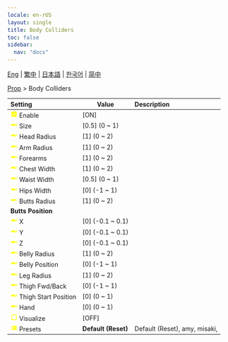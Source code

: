 ```yaml
---
locale: en-rUS
layout: single
title: Body Colliders
toc: false
sidebar:
  nav: "docs"
---
```

[Eng](/dancexr/menu/2025.4/prop/body_colliders) | [繁中](/tw/dancexr/menu/2025.4/prop/body_colliders) | [日本語](/jp/dancexr/menu/2025.4/prop/body_colliders) | [한국어](/kr/dancexr/menu/2025.4/prop/body_colliders) | [简中](/zh/dancexr/menu/2025.4/prop/body_colliders)

[Prop](../menu#Prop) > Body Colliders



| Setting | Value | Description |
| :--- | --- | :--- |
|<nobr>![check_on icon](/images/icon/ic_check_on.png) Enable</nobr>| [ON] | 
|<nobr>![slider icon](/images/icon/ic_slider.png) Size</nobr>| [0.5] (0 ~ 1) | 
|<nobr>![slider icon](/images/icon/ic_slider.png) Head Radius</nobr>| [1] (0 ~ 2) | 
|<nobr>![slider icon](/images/icon/ic_slider.png) Arm Radius</nobr>| [1] (0 ~ 2) | 
|<nobr>![slider icon](/images/icon/ic_slider.png) Forearms</nobr>| [1] (0 ~ 2) | 
|<nobr>![slider icon](/images/icon/ic_slider.png) Chest Width</nobr>| [1] (0 ~ 2) | 
|<nobr>![slider icon](/images/icon/ic_slider.png) Waist Width</nobr>| [0.5] (0 ~ 1) | 
|<nobr>![slider icon](/images/icon/ic_slider.png) Hips Width</nobr>| [0] (-1 ~ 1) | 
|<nobr>![slider icon](/images/icon/ic_slider.png) Butts Radius</nobr>| [1] (0 ~ 2) | 
|<nobr> <b>Butts Position</b></nobr>|| 
|<nobr>![slider icon](/images/icon/ic_slider.png) X</nobr>| [0] (-0.1 ~ 0.1) | 
|<nobr>![slider icon](/images/icon/ic_slider.png) Y</nobr>| [0] (-0.1 ~ 0.1) | 
|<nobr>![slider icon](/images/icon/ic_slider.png) Z</nobr>| [0] (-0.1 ~ 0.1) | 
|<nobr>![slider icon](/images/icon/ic_slider.png) Belly Radius</nobr>| [1] (0 ~ 2) | 
|<nobr>![slider icon](/images/icon/ic_slider.png) Belly Position</nobr>| [0] (-1 ~ 1) | 
|<nobr>![slider icon](/images/icon/ic_slider.png) Leg Radius</nobr>| [1] (0 ~ 2) | 
|<nobr>![slider icon](/images/icon/ic_slider.png) Thigh Fwd/Back</nobr>| [0] (-1 ~ 1) | 
|<nobr>![slider icon](/images/icon/ic_slider.png) Thigh Start Position</nobr>| [0] (0 ~ 1) | 
|<nobr>![slider icon](/images/icon/ic_slider.png) Hand</nobr>| [0] (0 ~ 1) | 
|<nobr>![check_off icon](/images/icon/ic_check_off.png) Visualize</nobr>| [OFF] | 
|<nobr>![list icon](/images/icon/ic_list.png) Presets</nobr>| **Default (Reset)** | Default (Reset), amy, misaki,  |
